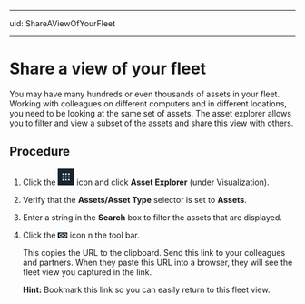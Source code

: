 

---
uid: ShareAViewOfYourFleet 

---

# Share a view of your fleet

You may have many hundreds or even thousands of assets in your fleet. Working with colleagues on different computers and in different locations, you need to be looking at the same set of assets. The asset explorer allows you to filter and view a subset of the assets and share this view with others. 

## Procedure
1. Click the ![Menu icon](images/menu.png) icon and click **Asset Explorer** (under Visualization).

2. Verify that the **Assets/Asset Type** selector is set to **Assets**.

3. Enter a string in the **Search** box to filter the assets that are displayed.

4. Click the ![link](images/copy_url_link.png) icon n the tool bar. 

   This copies the URL to the clipboard. Send this link to your colleagues and partners. When they paste this URL into a browser, they will see the fleet view you captured in the link.

   **Hint:** Bookmark this link so you can easily return to this fleet view.